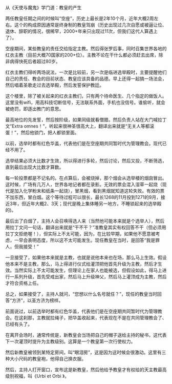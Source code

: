 从《天使与魔鬼》学门道：教皇的产生

两任教皇任期之间的时候叫“空座”，历史上最长是2年10个月，近年大概2周左右。这个的构成原因通常是终身制的教皇驾崩（历史出现过几次自愿或被逼让位、退休、辞职的情况，很稀罕，2000+年来只出现过11次，但我们这代人算遇上了）。

空座期间，某些教皇的责任交给指定主教。然后得张罗后事，同时召集世界各地的红衣主教（目前大概70国家的200+位）。主教不论在干什么都必须赶去出席，除非病得快死后者超过80岁。

红衣主教们得听两场说法，一次是比较前，另一次是临进选举殿时，主要提醒他们自己的责任、教会的目前状态、教皇应该具备的品德。早上还得一起搞一场法会，然后唱着圣歌走过去选举殿，然后发誓保护教廷。

这个楼里，除了被关起来的红衣主教们，只有两个待命医生、几个指定的做饭人。这里没有wifi，用高科技切断信号，无法联系外面，手机也没信号。谁偷听，就会被绝罚，即逐出教门的意思。

最高地位的先发誓，然后按阶级，如果同级就看僧腊。然后负责人站在大门喊拉丁文“Extra omnes！”，听起来很神圣很高大上，翻译出来就是“无关人等都滚蛋！”，然后他锁门，把人都锁里面。

以前，选举时都有红色华盖，代表他们是在空座期共同暂时代为管理教会。现代已经不用了。

选举结果必须大比数才生效，所以得进行多轮，然后讨论，然后又投，不断筛选，直到最后出现大比数才算数。

每一轮投票都是不记名的。在点算后，会被烧掉，那个烟会从选举楼的烟囱冒出。这时候，广场有几万人，世界各地记者都在录影。无效的票会混入湿草一起烧（现代是加入化学粉末和纸条一起烧），冒黑烟，看到黑烟就知道这轮失败。有效的票不加东西，冒白烟。这个等待过程可以很长，最长1268的11月投到1271的9月，接近3年，但近年大概2、3天；现代是晚上集体睡另一地方，不睡锁起来的选举殿的)。

最后出了白烟了，主持人会召唤得选人来（当然他可能本来就是个选举人），然后用拉丁文问一句话，翻译出来就是“干不干？”准教皇其实有权回答不干（但必须用拉丁文拒绝喔！），但实际上不太可能，因为，在比较早期，如果他不愿意被考虑，一早会表明态度，所以这不太可能发生。现任教皇在当时，是回答“我是罪人，但我接受！”

一旦接受了，如果他本来就是主教，也就是说他本来也在场，那么马上生效。假设他本来不是主教，那么，马上得进行仪式给灌顶把他首先升级为主教，然后才生效。当然实际上不太可能发生，但理论上在家人也能被选，但假设如此，得马上进行一系列升级，首先受戒出家，然后马上升级神父，然后马上灌顶成为主教，然后才符合资格上任。

总之，如果接受了，主持人就问，“您想以什么名号就任？”，现任的教皇当时回答“方济”，以圣方济为榜样。

前面说过，以前选举时都有红色华盖，代表他们是在空座期共同暂时代为管理教会。在这刹那，主教就拉绳子，把华盖收起来，代表现在不是在共同管理教会了、已经有头了。

在离开会场时，通常传统是，新教皇会当场把自己的帽子送给主持的秘书，这代表下一次灌顶时提升为主教级别。这算是一个教皇第一次行使权力。

然后新教皇被领到某特定房间，叫“眼泪房”，这是因为这时候会很激动。这里有三种大小尺码的教皇袍，他得自己换衣服。

然后，主持人打开窗口，宣布这是新教皇，然后他给予教皇才有权给的天主教最高级别祝福，叫《Urbi et Orbi 》。
